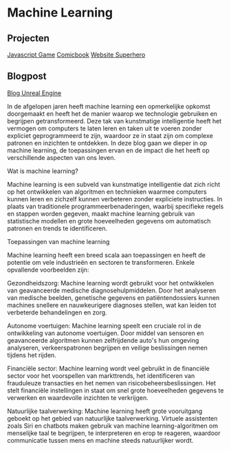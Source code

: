 # Machine Learning

## Projecten


[Javascript Game](javascriptgame.md)
[Comicbook](comicbook.md)
[Website Superhero](website.md)


## Blogpost 
[Blog Unreal Engine](blogunrealengine.md)


<p>
In de afgelopen jaren heeft machine learning een opmerkelijke opkomst doorgemaakt en heeft het de manier waarop we technologie gebruiken en begrijpen getransformeerd. Deze tak van kunstmatige intelligentie heeft het vermogen om computers te laten leren en taken uit te voeren zonder expliciet geprogrammeerd te zijn, waardoor ze in staat zijn om complexe patronen en inzichten te ontdekken. In deze blog gaan we dieper in op machine learning, de toepassingen ervan en de impact die het heeft op verschillende aspecten van ons leven.</p>
<p>
Wat is machine learning?
<p>
Machine learning is een subveld van kunstmatige intelligentie dat zich richt op het ontwikkelen van algoritmen en technieken waarmee computers kunnen leren en zichzelf kunnen verbeteren zonder expliciete instructies. In plaats van traditionele programmeerbenaderingen, waarbij specifieke regels en stappen worden gegeven, maakt machine learning gebruik van statistische modellen en grote hoeveelheden gegevens om automatisch patronen en trends te identificeren.
</p>
<p>
Toepassingen van machine learning

Machine learning heeft een breed scala aan toepassingen en heeft de potentie om vele industrieën en sectoren te transformeren. Enkele opvallende voorbeelden zijn:

Gezondheidszorg: Machine learning wordt gebruikt voor het ontwikkelen van geavanceerde medische diagnosehulpmiddelen. Door het analyseren van medische beelden, genetische gegevens en patiëntendossiers kunnen machines snellere en nauwkeurigere diagnoses stellen, wat kan leiden tot verbeterde behandelingen en zorg.
</p>
<p>
Autonome voertuigen: Machine learning speelt een cruciale rol in de ontwikkeling van autonome voertuigen. Door middel van sensoren en geavanceerde algoritmen kunnen zelfrijdende auto's hun omgeving analyseren, verkeerspatronen begrijpen en veilige beslissingen nemen tijdens het rijden.
</p>
<p>
Financiële sector: Machine learning wordt veel gebruikt in de financiële sector voor het voorspellen van markttrends, het identificeren van frauduleuze transacties en het nemen van risicobeheersbeslissingen. Het stelt financiële instellingen in staat om snel grote hoeveelheden gegevens te verwerken en waardevolle inzichten te verkrijgen.
</p>
<p>

Natuurlijke taalverwerking: Machine learning heeft grote vooruitgang geboekt op het gebied van natuurlijke taalverwerking. Virtuele assistenten zoals Siri en chatbots maken gebruik van machine learning-algoritmen om menselijke taal te begrijpen, te interpreteren en erop te reageren, waardoor communicatie tussen mens en machine steeds natuurlijker wordt.
</p>
